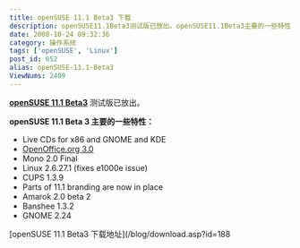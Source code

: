 ```yaml
---
title: openSUSE 11.1 Beta3 下载
description: openSUSE11.1Beta3测试版已放出。openSUSE11.1Beta3主要的一些特性：LiveCDsforx86andGNOMEandKDEOpenOffice.org3.0......
date: 2008-10-24 09:32:36
category: 操作系统
tags: ['openSUSE', 'Linux']
post_id: 652
alias: openSUSE-11.1-Beta3
ViewNums: 2409
---
```


**[openSUSE 11.1 Beta3](/blog/opensuse-111-beta3)** 测试版已放出。

**openSUSE 11.1 Beta 3 主要的一些特性：**

* Live CDs for x86 and GNOME and KDE
* [OpenOffice.org 3.0](/blog/openoffice-300)
* Mono 2.0 Final
* Linux 2.6.27.1 (fixes e1000e issue)
* CUPS 1.3.9
* Parts of 11.1 branding are now in place
* Amarok 2.0 beta 2
* Banshee 1.3.2
* GNOME 2.24

[openSUSE 11.1 Beta3 下载地址](/blog/download.asp?id=188

